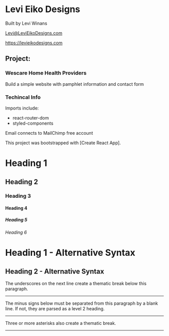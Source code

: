 # Levi Eiko Designs

Built by Levi Winans

<Levi@LeviEikoDesigns.com>

<https://levieikodesigns.com>


## Project:
### Wescare Home Health Providers
Build a simple website with pamphlet information and contact form

### Techincal Info
Imports include:
* react-router-dom
* styled-components

Email connects to MailChimp free account



This project was bootstrapped with [Create React App].



# Heading 1
## Heading 2
### Heading 3
#### Heading 4
##### Heading 5
###### Heading 6

Heading 1 - Alternative Syntax
========

Heading 2 - Alternative Syntax
--------
The underscores on the next line create a thematic break below this paragraph.
___
The minus signs below must be separated from this paragraph by a blank line.
If not, they are parsed as a level 2 heading.

----
Three or more asterisks also create a thematic break.
****